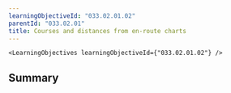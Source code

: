 ```yaml
---
learningObjectiveId: "033.02.01.02"
parentId: "033.02.01"
title: Courses and distances from en-route charts
---
```


```tsx eval
<LearningObjectives learningObjectiveId={"033.02.01.02"} />
```

## Summary
